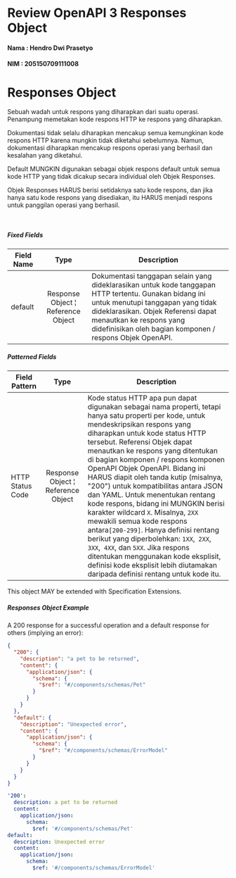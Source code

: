 # Review OpenAPI 3 Responses Object

#### Nama : Hendro Dwi Prasetyo
#### NIM : 205150709111008

# Responses Object

Sebuah wadah untuk respons yang diharapkan dari suatu operasi. Penampung memetakan kode respons HTTP ke respons yang diharapkan.

Dokumentasi tidak selalu diharapkan mencakup semua kemungkinan kode respons HTTP karena mungkin tidak diketahui sebelumnya. Namun, dokumentasi diharapkan mencakup respons operasi yang berhasil dan kesalahan yang diketahui.

Default MUNGKIN digunakan sebagai objek respons default untuk semua kode HTTP yang tidak dicakup secara individual oleh Objek Responses.

Objek Responses HARUS berisi setidaknya satu kode respons, dan jika hanya satu kode respons yang disediakan, itu HARUS menjadi respons untuk panggilan operasi yang berhasil.

<br>

##### Fixed Fields
Field Name | Type | Description
---|:---:|---
default | Response Object ¦ Reference Object | Dokumentasi tanggapan selain yang dideklarasikan untuk kode tanggapan HTTP tertentu. Gunakan bidang ini untuk menutupi tanggapan yang tidak dideklarasikan. Objek Referensi dapat menautkan ke respons yang didefinisikan oleh bagian komponen / respons Objek OpenAPI.

##### Patterned Fields
Field Pattern | Type | Description
---|:---:|---
HTTP Status Code | Response Object ¦ Reference Object | Kode status HTTP apa pun dapat digunakan sebagai nama properti, tetapi hanya satu properti per kode, untuk mendeskripsikan respons yang diharapkan untuk kode status HTTP tersebut. Referensi Objek dapat menautkan ke respons yang ditentukan di bagian komponen / respons komponen OpenAPI Objek OpenAPI. Bidang ini HARUS diapit oleh tanda kutip (misalnya, "200") untuk kompatibilitas antara JSON dan YAML. Untuk menentukan rentang kode respons, bidang ini MUNGKIN berisi karakter wildcard `X`. Misalnya, `2XX` mewakili semua kode respons antara` [200-299] `. Hanya definisi rentang berikut yang diperbolehkan: `1XX`,` 2XX`, `3XX`,` 4XX`, dan `5XX`. Jika respons ditentukan menggunakan kode eksplisit, definisi kode eksplisit lebih diutamakan daripada definisi rentang untuk kode itu.


This object MAY be extended with Specification Extensions.

##### Responses Object Example

A 200 response for a successful operation and a default response for others (implying an error):

```json
{
  "200": {
    "description": "a pet to be returned",
    "content": {
      "application/json": {
        "schema": {
          "$ref": "#/components/schemas/Pet"
        }
      }
    }
  },
  "default": {
    "description": "Unexpected error",
    "content": {
      "application/json": {
        "schema": {
          "$ref": "#/components/schemas/ErrorModel"
        }
      }
    }
  }
}
```

```yaml
'200':
  description: a pet to be returned
  content: 
    application/json:
      schema:
        $ref: '#/components/schemas/Pet'
default:
  description: Unexpected error
  content:
    application/json:
      schema:
        $ref: '#/components/schemas/ErrorModel'
```
